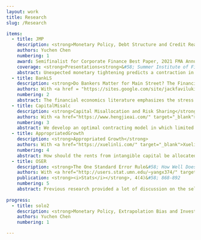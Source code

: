 ```yaml
---
layout: work
title: Research
slug: /Research

items:
  - title: JMP
    description: <strong>Monetary Policy, Debt Structure and Credit Reallocation</strong> [<a href="https://papers.ssrn.com/sol3/papers.cfm?abstract_id=3705848" target="_blank">SSRN</a>]  
    authors: Yuchen Chen
    numbering: 1
    award: Semifinalist for Corporate Finance Best Paper, 2021 FMA Annual Meeting
    coverage: <strong>Presentations<strong>&#58; Summer Institute of Finance (scheduled); Federal Reserve Bank of New York (scheduled); AFA 2022; EWMES 2021; OFR Ph.D Symposium 2021; 18th Macro Finance Society Workshop PhD Session; MFA 2021; FMA 2021; SWFA 2021; Minnesota Macro Workshop; Minnesota Finance Brownbag
    abstract: Unexpected monetary tightening predicts a contraction in aggregate corporate bonds but an expansion in bank loans. Using micro-data, I demonstrate that large and high rated firms with high collateral value and low default risk rebalance towards bank loans and away from corporate bonds, as the relative spread of bond over loan increases. This demand-side "credit substitution channel" and firm heterogeneity together explain the aggregate evidence. I develop a heterogeneous-agent New Keynesian model where bank loans are senior and safer (collateralized) than defaultable bonds but issued at a greater intermediation cost. My model can quantitatively explain the response of corporate bonds and bank loans with respect to monetary policy surprises. An interest rate hike raises default risk and thus the relative cost of bond financing. In response, large and unconstrained firms substitute bank loans for corporate bond, while constrained firms tend to issue more equity. The redistribution effect of this credit substitution channel amplifies the negative effects of interest rate hike on welfare and investment by 8% and 14%, respectively.
  - title: BankLS
    description: <strong>Do Bankers Matter for Main Street? The Financial Intermediary Labor Channel</strong> [<a href="https://papers.ssrn.com/sol3/papers.cfm?abstract_id=4106828" target="_blank">SSRN</a>]
    authors: With <a href = "https://sites.google.com/site/jackfavilukis/home" target="_blank">Jack Favilukis</a>, <a href = "https://sites.google.com/a/umn.edu/xiaojilin/" target="_blank">Xiaoji Lin</a>, and <a href = "http://xiaofeizhao.org/" target="_blank">Xiaofei Zhao</a>
    numbering: 2
    abstract: The financial economics literature emphasizes the stress of financial intermediaries (FIs), measured by leverage and collateral constraints, as an important driver of asset prices and quantities. We identify an alternative and equally important channel through which FIs affect risk and the real sector&#58; FIs are stressed when their labor share is high. FIs labor share negatively forecasts growth of aggregate output, investment, and credit; it positively forecasts market excess returns and cost of credit. In the cross-section, banks with higher labor share lend less and have higher credit risk. Firms connected to such banks borrow less, pay more to borrow, have higher credit risk, and lower earnings growth; they also invest less if they are financially constrained. We explain these findings in a DSGE model where FIs face shocks to the quantity of labor needed to intermediate capital. 
  - title: CapitalMisalc
    description: <strong>Capital Misallocation and Risk Sharing</strong> [<a href="https://papers.ssrn.com/sol3/papers.cfm?abstract_id=3521553" target="_blank">SSRN</a>]
    authors: With <a href="https://www.hengjieai.com/" target="_blank">Hengjie Ai</a>, <a href="http://www.bhandarianmol.com/" target="_blank">Anmol Bhandari</a>, and <a href = "https://chaoy.weebly.com/" target="_blank">Chao Ying</a>
    numbering: 3
    abstract: We develop an optimal contracting model in which limited enforcement of financial contracts generates dispersion in marginal products of capital across firms. We show that the optimal contract can be implemented using state-contingent transfers and a simple collateral constraint that limits the capital input of firms by a fraction of the financial wealth of the firm owner. Compared to models with exogenous collateral constraint and incomplete markets (for example Moll (2014)), we find that the degree of measured misallocation is increasing in the persistence of the idiosyncratic productivity shocks. Under the optimal contract, the possibility to transfer wealth from high productivity states to low productivity states allows firm owners to trade off efficient allocation of consumption against the efficient allocation of capital. We show that for reasonable values of risk aversion, insurance needs more than offset production efficiency concerns.
  - title: AppropriatedGrowth
    description: <strong>Appropriated Growth</strong> 
    authors: With <a href="https://xuelinli.com/" target="_blank">Xuelin Li</a>, <a href="https://sites.google.com/site/richardthakor/" target="_blank">Richard T. Thakor</a>, and <a href ="https://sites.google.com/site/cwardweb/" target="_blank">Colin Ward</a>
    numbering: 4
    abstract: How should the rents from intangible capital be allocated within firms to benefit growth? We build a novel value index of executives' outside options and show that a strengthening in the enforcement of non-compete agreements causally raises the index by 10.8 percent while reducing annual firm investment in intangible capital by 80 basis points. We construct a quantitative dynamic agency model that accounts for our findings and codetermines the severity of conflicts with the allocation of rents and growth. We use our calibrated model to study the impact of mobility on economic growth and find potential gains from policies that enhance mobility and alleviate agency problems.
  - title: OSER
    description: <strong>The One Standard Error Rule&#58; How Well Does It Work?</strong> [<a href="https://www.mdpi.com/2571-905X/4/4/51/htm" target="_blank">PDF</a>]     (Master Thesis</a>)
    authors: With <a href="http://users.stat.umn.edu/~yangx374/" target="_blank">Yuhong Yang</a>
    publication: <strong><i>Stats</i></strong>, 4(4)&#58; 868-892
    numbering: 5
    abstract: Previous research provided a lot of discussion on the selection of regularization parameters when it comes to the application of regularization methods for high-dimensional regression. The popular "One Standard Error Rule" (1se rule) used with cross validation (CV) is to select the most parsimonious model whose prediction error is not much worse than the minimum CV error. This paper examines the validity of the 1se rule from a theoretical angle and also studies its estimation accuracy and performances in applications of regression estimation and variable selection, particularly for Lasso in a regression framework. Our theoretical result shows that when a regression procedure produces the regression estimator converging relatively fast to the true regression function, the standard error estimation formula in the 1se rule is justified asymptotically. The numerical results show the following&#58; 1. the 1se rule in general does not necessarily provide a good estimation for the intended standard deviation of the cross validation error. The estimation bias can be 50–100% upwards or downwards in various situations; 2. the results tend to support that 1se rule usually outperforms the regular CV in sparse variable selection and alleviates the over-selection tendency of Lasso; 3. in regression estimation or prediction, the 1se rule often performs worse. In addition, comparisons are made over two real data sets&#58; Boston Housing Prices (large sample size n, small/moderate number of variables p) and Bardet–Biedl data (large p, small n). Data guided simulations are done to provide insight on the relative performances of the 1se rule and the regular CV.
    
progress:
  - title: solo2
    description: <strong>Monetary Policy, Extrapolation Bias and Investment</strong> 
    authors: Yuchen Chen
    numbering: 1

---
```

